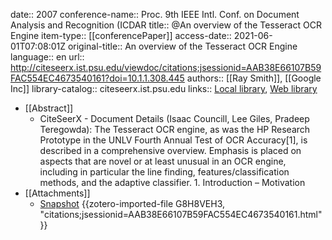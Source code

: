 date:: 2007
conference-name:: Proc. 9th IEEE Intl. Conf. on Document Analysis and Recognition (ICDAR
title:: @An overview of the Tesseract OCR Engine
item-type:: [[conferencePaper]]
access-date:: 2021-06-01T07:08:01Z
original-title:: An overview of the Tesseract OCR Engine
language:: en
url:: http://citeseerx.ist.psu.edu/viewdoc/citations;jsessionid=AAB38E66107B59FAC554EC4673540161?doi=10.1.1.308.445
authors:: [[Ray Smith]], [[Google Inc]]
library-catalog:: citeseerx.ist.psu.edu
links:: [Local library](zotero://select/groups/2386895/items/ULRBJFJL), [Web library](https://www.zotero.org/groups/2386895/items/ULRBJFJL)

- [[Abstract]]
	- CiteSeerX - Document Details (Isaac Councill, Lee Giles, Pradeep Teregowda): The Tesseract OCR engine, as was the HP Research Prototype in the UNLV Fourth Annual Test of OCR Accuracy[1], is described in a comprehensive overview. Emphasis is placed on aspects that are novel or at least unusual in an OCR engine, including in particular the line finding, features/classification methods, and the adaptive classifier. 1. Introduction – Motivation
- [[Attachments]]
	- [Snapshot](http://citeseerx.ist.psu.edu/viewdoc/citations;jsessionid=AAB38E66107B59FAC554EC4673540161?doi=10.1.1.308.445) {{zotero-imported-file G8H8VEH3, "citations;jsessionid=AAB38E66107B59FAC554EC4673540161.html"}}